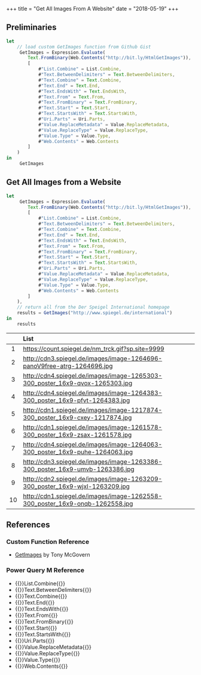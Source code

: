 +++
title = "Get All Images From A Website"
date = "2018-05-19"
+++

## Preliminaries
```javascript
let
    // load custom GetImages function from Github Gist
     GetImages = Expression.Evaluate(
        Text.FromBinary(Web.Contents("http://bit.ly/HtmlGetImages")),
        [
            #"List.Combine" = List.Combine,
            #"Text.BetweenDelimiters" = Text.BetweenDelimiters,
            #"Text.Combine" = Text.Combine,
            #"Text.End" = Text.End,
            #"Text.EndsWith" = Text.EndsWith,
            #"Text.From" = Text.From,
            #"Text.FromBinary" = Text.FromBinary,
            #"Text.Start" = Text.Start,
            #"Text.StartsWith" = Text.StartsWith,
            #"Uri.Parts" = Uri.Parts,
            #"Value.ReplaceMetadata" = Value.ReplaceMetadata,
            #"Value.ReplaceType" = Value.ReplaceType,
            #"Value.Type" = Value.Type,
            #"Web.Contents" = Web.Contents
        ]
    )
in
     GetImages
```

## Get All Images from a Website
```javascript
let
     GetImages = Expression.Evaluate(
        Text.FromBinary(Web.Contents("http://bit.ly/HtmlGetImages")),
        [
            #"List.Combine" = List.Combine,
            #"Text.BetweenDelimiters" = Text.BetweenDelimiters,
            #"Text.Combine" = Text.Combine,
            #"Text.End" = Text.End,
            #"Text.EndsWith" = Text.EndsWith,
            #"Text.From" = Text.From,
            #"Text.FromBinary" = Text.FromBinary,
            #"Text.Start" = Text.Start,
            #"Text.StartsWith" = Text.StartsWith,
            #"Uri.Parts" = Uri.Parts,
            #"Value.ReplaceMetadata" = Value.ReplaceMetadata,
            #"Value.ReplaceType" = Value.ReplaceType,
            #"Value.Type" = Value.Type,
            #"Web.Contents" = Web.Contents
        ]
    ),
    // return all from the Der Speigel International homepage
    results = GetImages("http://www.spiegel.de/international")
in
    results
```
|     |List
|:---:|:---
|1	  |https://count.spiegel.de/nm_trck.gif?sp.site=9999
|2	  |http://cdn3.spiegel.de/images/image-1264696-panoV9free-atrg-1264696.jpg
|3	  |http://cdn4.spiegel.de/images/image-1265303-300_poster_16x9-qvox-1265303.jpg
|4	  |http://cdn4.spiegel.de/images/image-1264383-300_poster_16x9-pfvt-1264383.jpg
|5	  |http://cdn1.spiegel.de/images/image-1217874-300_poster_16x9-cxey-1217874.jpg
|6	  |http://cdn1.spiegel.de/images/image-1261578-300_poster_16x9-zsax-1261578.jpg
|7	  |http://cdn4.spiegel.de/images/image-1264063-300_poster_16x9-puhe-1264063.jpg
|8	  |http://cdn3.spiegel.de/images/image-1263386-300_poster_16x9-umvb-1263386.jpg
|9	  |http://cdn2.spiegel.de/images/image-1263209-300_poster_16x9-wjxl-1263209.jpg
|10	  |http://cdn1.spiegel.de/images/image-1262558-300_poster_16x9-onqb-1262558.jpg


## References
### Custom Function Reference
+ [GetImages](https://gist.github.com/tonmcg/1d09b39d2c66dd6dfbe27ce0ff5401fd) by Tony McGovern

### Power Query M Reference
+ {{<urls function="list-combine">}}List.Combine{{</urls>}}
+ {{<urls function="text-betweendelimiters">}}Text.BetweenDelimiters{{</urls>}}
+ {{<urls function="text-combine">}}Text.Combine{{</urls>}}
+ {{<urls function="text-end">}}Text.End{{</urls>}}
+ {{<urls function="text-endswith">}}Text.EndsWith{{</urls>}}
+ {{<urls function="text-from">}}Text.From{{</urls>}}
+ {{<urls function="text-frombinary">}}Text.FromBinary{{</urls>}}
+ {{<urls function="text-start">}}Text.Start{{</urls>}}
+ {{<urls function="text-startswith">}}Text.StartsWith{{</urls>}}
+ {{<urls function="uri-parts">}}Uri.Parts{{</urls>}}
+ {{<urls function="value-replacemetadata">}}Value.ReplaceMetadata{{</urls>}}
+ {{<urls function="value-replacetype">}}Value.ReplaceType{{</urls>}}
+ {{<urls function="value-type">}}Value.Type{{</urls>}}
+ {{<urls function="web-contents">}}Web.Contents{{</urls>}}